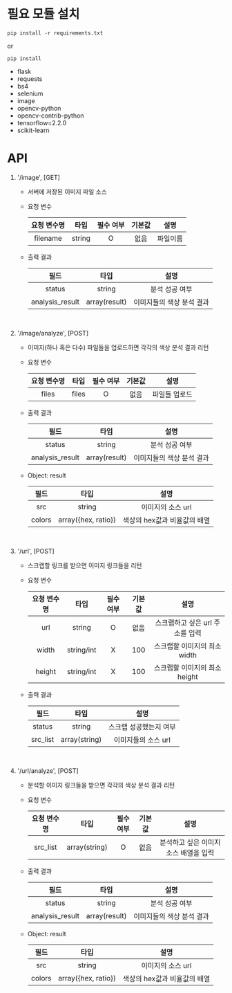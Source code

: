 # 필요 모듈 설치
    pip install -r requirements.txt

or

    pip install
- flask
- requests
- bs4
- selenium
- image
- opencv-python
- opencv-contrib-python
- tensorflow=2.2.0
- scikit-learn

# API
1. '/image', [GET]
    - 서버에 저장된 이미지 파일 소스
    
    - 요청 변수
    
        |요청 변수명|타입|필수 여부|기본값|설명|
        |:------:|:---:|:---:|:---:|:---:|
        |filename|string|O|없음|파일이름|
    
    - 출력 결과
    
        |필드|타입|설명|
        |:------:|:---:|:---:|
        |status|string|분석 성공 여부|
        |analysis_result|array(result)|이미지들의 색상 분석 결과|
        <br />

2. '/image/analyze', [POST]
    - 이미지(하나 혹은 다수) 파일들을 업로드하면 각각의 색상 분석 결과 리턴

    - 요청 변수
    
        |요청 변수명|타입|필수 여부|기본값|설명|
        |:------:|:---:|:---:|:---:|:---:|
        |files|files|O|없음|파일들 업로드|
    
    - 출력 결과
    
        |필드|타입|설명|
        |:------:|:---:|:---:|
        |status|string|분석 성공 여부|
        |analysis_result|array(result)|이미지들의 색상 분석 결과|
    
    - Object: result
    
        |필드|타입|설명|
        |:------:|:---:|:---:|
        |src|string|이미지의 소스 url|
        |colors|array({hex, ratio})|색상의 hex값과 비율값의 배열|
        <br />

3. '/url', [POST]
    - 스크랩할 링크를 받으면 이미지 링크들을 리턴
    
    - 요청 변수
    
        |요청 변수명|타입|필수 여부|기본값|설명|
        |:------:|:---:|:---:|:---:|:---:|
        |url|string|O|없음|스크랩하고 싶은 url 주소를 입력
        |width|string/int|X|100|스크랩할 이미지의 최소 width
        |height|string/int|X|100|스크랩할 이미지의 최소 height

    - 출력 결과
    
        |필드|타입|설명|
        |:------:|:---:|:---:|
        |status|string|스크랩 성공했는지 여부|
        |src_list|array(string)|이미지들의 소스 url|
        <br />
    
4. '/url/analyze', [POST]
    - 분석할 이미지 링크들을 받으면 각각의 색상 분석 결과 리턴

    - 요청 변수
    
        |요청 변수명|타입|필수 여부|기본값|설명|
        |:------:|:---:|:---:|:---:|:---:|
        |src_list|array(string)|O|없음|분석하고 싶은 이미지 소스 배열을 입력|
    
    - 출력 결과
    
        |필드|타입|설명|
        |:------:|:---:|:---:|
        |status|string|분석 성공 여부|
        |analysis_result|array(result)|이미지들의 색상 분석 결과|
    
    - Object: result
    
        |필드|타입|설명|
        |:------:|:---:|:---:|
        |src|string|이미지의 소스 url|
        |colors|array({hex, ratio})|색상의 hex값과 비율값의 배열|
        <br />
    